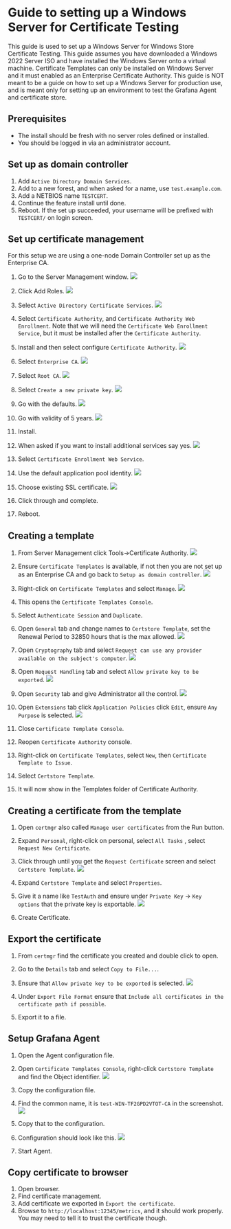 # Guide to setting up a Windows Server for Certificate Testing

This guide is used to set up a Windows Server for Windows Store Certificate Testing. This guide assumes you have downloaded a Windows 2022 Server ISO and have installed the Windows Server onto a virtual machine. Certificate Templates can only be installed on Windows Server and it must enabled as an Enterprise Certificate Authority. This guide is NOT meant to be a guide on how to set up a Windows Server for production use, and is meant only for setting up an environment to test the Grafana Agent and certificate store.

## Prerequisites

* The install should be fresh with no server roles defined or installed. 
* You should be logged in via an administrator account.

## Set up as domain controller

1. Add `Active Directory Domain Services`.
2. Add to a new forest, and when asked for a name, use `test.example.com`.
3. Add a NETBIOS name `TESTCERT`.
4. Continue the feature install until done.
6. Reboot. If the set up succeeded, your username will be prefixed with `TESTCERT/` on login screen.


## Set up certificate management

For this setup we are using a one-node Domain Controller set up as the Enterprise CA.

1. Go to the Server Management window.
![](./images/initial.png)
2. Click Add Roles.
![](./images/addroles.png)
3. Select `Active Directory Certificate Services`.
![](./images/certificateservices.png)

4. Select `Certificate Authority`, and `Certificate Authority Web Enrollment`. Note that we will need the `Certificate Web Enrollment Service`, but it must be installed after the `Certificate Authority`.

5. Install and then select configure `Certificate Authority`.
![](./images/configure_certificate_authority.png)

6. Select `Enterprise CA`.
![](./images/enterprise_ca.png)

7. Select `Root CA`.
![](./images/root_ca.png)

8. Select `Create a new private key`.
![](./images/private_key.png)

9. Go with the defaults.
![](./images/default_private_ky.png)

10. Go with validity of 5 years.
![](./images/validity.png)

11. Install.
12. When asked if you want to install additional services say yes.
![](./images/additional_services.png)

13. Select `Certificate Enrollment Web Service`.
14. Use the default application pool identity.
![](./images/default_identity.png)

15. Choose existing SSL certificate.
![](./images/default_certificate.png)

16. Click through and complete.
17. Reboot.

## Creating a template

1. From Server Management click Tools->Certificate Authority.
![](./images/certificate_authority_click.png)

2. Ensure `Certificate Templates` is available, if not then you are not set up as an Enterprise CA and go back to `Setup as domain controller`.
![](./images/certificate_templates.png)

3. Right-click on `Certificate Templates` and select `Manage`.
![](./images/manage.png)

4. This opens the `Certificate Templates Console`.
5. Select `Authenticate Session` and `Duplicate`.
6. Open `General` tab and change names to `Certstore Template`, set the Renewal Period to 32850 hours that is the max allowed.
![](./images/template_general.png)

7. Open `Cryptography` tab and select `Request can use any provider available on the subject's computer`.
![](./images/availability.png)

8. Open `Request Handling` tab and select `Allow private key to be exported`.
![](./images/export_private_key.png)

9. Open `Security` tab and give Administrator all the control.
![](./images/give_control.png)

10. Open `Extensions` tab click `Application Policies` click `Edit`, ensure `Any Purpose` is selected.
![](./images/any_purpose.png)

11. Close `Certificate Template Console`.
12. Reopen `Certificate Authority` console.
13. Right-click on `Certificate Templates`, select `New`, then `Certificate Template to Issue`.
14. Select `Certstore Template`.
15. It will now show in the Templates folder of Certificate Authority.

## Creating a certificate from the template

1. Open `certmgr` also called `Manage user certificates` from the Run button.
2. Expand `Personal`, right-click on personal, select `All Tasks` , select `Request New Certificate`.
3. Click through until you get the `Request Certificate` screen and select `Certstore Template`.
![](./images/new_cert.png)

4. Expand `Certstore Template` and select `Properties`.
5. Give it a name  like `TestAuth` and ensure under `Private Key` -> `Key options` that the private key is exportable.
![](./images/new_cert_exportable.png)

6. Create Certificate.

## Export the certificate

1. From `certmgr` find the certificate you created and double click to open.
2. Go to the `Details` tab and select `Copy to File...`.
3. Ensure that `Allow private key to be exported` is selected.
![](./images/export_private_key.png)

4. Under `Export File Format` ensure that `Include all certificates in the certificate path if possible`.
5. Export it to a file.

## Setup Grafana Agent

1. Open the Agent configuration file.
2. Open `Certificate Templates Console`, right-click `Certstore Template` and find the Object identifier.
![](./images/object_identifier.png)

3. Copy the configuration file.
4. Find the common name, it is `test-WIN-TF2GPD2VTOT-CA` in the screenshot.
![](./images/common_name.png)

5. Copy that to the configuration.
6. Configuration should look like this.
![](./images/config.png)

7. Start Agent.

## Copy certificate to browser

1. Open browser.
2. Find certificate management.
3. Add certificate we exported in `Export the certificate`.
4. Browse to `http://localhost:12345/metrics`, and it should work properly. You may need to tell it to trust the certificate though.

